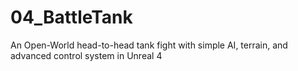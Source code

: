 # 04_BattleTank
An Open-World head-to-head tank fight with simple AI, terrain, and advanced control system in Unreal 4
